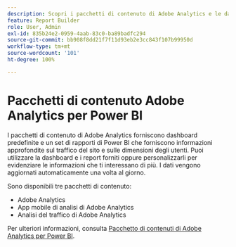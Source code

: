 ```yaml
---
description: Scopri i pacchetti di contenuto di Adobe Analytics e le dashboard e i rapporti predefiniti di Power BI.
feature: Report Builder
role: User, Admin
exl-id: 835b24e2-0959-4aab-83c0-ba89badfc294
source-git-commit: bb908f8dd21f7f11d93eb2e3cc843f107b99950d
workflow-type: tm+mt
source-wordcount: '101'
ht-degree: 100%

---
```


# Pacchetti di contenuto Adobe Analytics per Power BI

I pacchetti di contenuto di Adobe Analytics forniscono dashboard predefinite e un set di rapporti di Power BI che forniscono informazioni approfondite sul traffico del sito e sulle dimensioni degli utenti. Puoi utilizzare la dashboard e i report forniti oppure personalizzarli per evidenziare le informazioni che ti interessano di più. I dati vengono aggiornati automaticamente una volta al giorno.

Sono disponibili tre pacchetti di contenuto:

* Adobe Analytics
* App mobile di analisi di Adobe Analytics
* Analisi del traffico di Adobe Analytics

Per ulteriori informazioni, consulta [Pacchetto di contenuti di Adobe Analytics per Power BI](https://powerbi.microsoft.com/it-it/documentation/powerbi-content-pack-adobe-analytics/).

